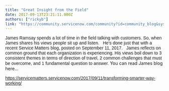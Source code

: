 ```yaml
---
title: "Great Insight from the Field"
date: 2017-09-13T23:21:11.000Z
authors: ["rickyb"]
link: "https://community.servicenow.com/community?id=community_blog&sys_id=ed9c2ee1dbd0dbc01dcaf3231f96198c"
---
```

<p><span style="font-size: 10.5pt; font-family: Helvetica, sans-serif;">James Ramsay spends a lot of time in the field talking with customers. So, when James shares his views people sit up and listen.   He's done just that with a recent Service Matters blog, posted on September 11, 2017.   James reflects on common ground that each organization is experiencing. His views boil down to 3 consistent themes in terms of direction of travel, 2 common challenges that must be overcome, and 1 fundamental question to answer.</span> You can read James blog here…</p><p><span style="font-size: 10.5pt; font-family: Helvetica, sans-serif;"><a title="ervicematters.servicenow.com/2017/09/11/transforming-smarter-way-working/" href="https://servicematters.servicenow.com/2017/09/11/transforming-smarter-way-working/">https://servicematters.servicenow.com/2017/09/11/transforming-smarter-way-working/</a></span></p>